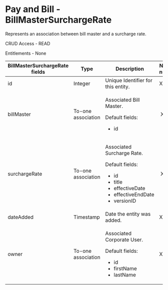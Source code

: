 # Pay and Bill - BillMasterSurchargeRate

Represents an association between bill master and a surcharge rate.

CRUD Access - READ

Entitlements - None

<table>
    <colgroup>
        <col width="20%"/>
        <col width="20%"/>
        <col width="20%"/>
        <col width="20%"/>
        <col width="20%"/>
    </colgroup>
    <thead>
        <tr class="header">
            <th>BillMasterSurchargeRate fields</th>
            <th>Type</th>
            <th>Description</th>
            <th>Not null</th>
            <th>Read-only</th>
        </tr>
    </thead>
    <tbody>
        <tr class="odd">
            <td>id</td>
            <td>Integer</td>
            <td>Unique Identifier for this entity.</td>
            <td>X</td>
            <td>X</td>
        </tr>
        <tr class="even">
            <td>billMaster</td>
            <td>To-one association</td>
            <td><p>Associated Bill Master.</p>
                <p>Default fields:</p>
                <ul>
                    <li>id</li>
                </ul>
            </td>
            <td> X</td>
            <td>X</td>
        </tr>
        <tr class="odd">
            <td>surchargeRate</td>
            <td>To-one association</td>
            <td><p>Associated Surcharge Rate.</p>
                <p>Default fields:</p>
                <ul>
                    <li>id</li>
                    <li>title</li>
                    <li>effectiveDate</li>
                    <li>effectiveEndDate</li>
                    <li>versionID</li>
                </ul>
            </td>
            <td> X</td>
            <td>X</td>
        </tr>
        <tr class="even">
            <td>dateAdded</td>
            <td>Timestamp</td>
            <td>Date the entity was added.</td>
            <td>X</td>
            <td>X</td>
        </tr>
        <tr class="odd">
            <td>owner</td>
            <td>To-one association</td>
            <td><p>Associated Corporate User.</p>
                <p>Default fields:</p>
                <ul>
                    <li>id</li>
                    <li>firstName</li>
                    <li>lastName</li>
                </ul>
            </td>
            <td>X</td>
            <td>X</td>
        </tr>
    </tbody>
</table>
